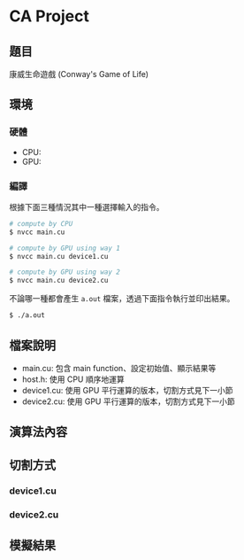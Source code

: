 # CA Project

## 題目

康威生命遊戲 (Conway's Game of Life)

## 環境

### 硬體

* CPU:
* GPU: 

### 編譯

根據下面三種情況其中一種選擇輸入的指令。

```bash
# compute by CPU
$ nvcc main.cu

# compute by GPU using way 1
$ nvcc main.cu device1.cu

# compute by GPU using way 2
$ nvcc main.cu device2.cu
```

不論哪一種都會產生 `a.out` 檔案，透過下面指令執行並印出結果。

```bash
$ ./a.out
```

## 檔案說明

* main.cu: 包含 main function、設定初始值、顯示結果等
* host.h: 使用 CPU 順序地運算
* device1.cu: 使用 GPU 平行運算的版本，切割方式見下一小節
* device2.cu: 使用 GPU 平行運算的版本，切割方式見下一小節

## 演算法內容



## 切割方式

### device1.cu


### device2.cu


## 模擬結果



